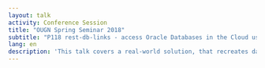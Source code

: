 ```yaml
---
layout: talk
activity: Conference Session
title: "OUGN Spring Seminar 2018"
subtitle: "P118 rest-db-links - access Oracle Databases in the Cloud using ORDS, REST & JSON by Robert Marz"
lang: en
description: 'This talk covers a real-world solution, that recreates database links using ORDS, REST and JSON. It breaks the limits of database links by loosely coupling two databases. The complexity is completely hidden from users and developers.  Modern technologies such as REST and JSON offer elegant ways to couple databases without fixed dependencies. The protocol http(s) is able to surmount the corporate firewall and query databases in the cloud.  A transparent layer made of table functions, views and instead-of-triggers can be placed over the connection.  This talk introduces REST, JSON and ORDS very briefly. After the stage is set, we explore how to query auto-rest enabled tables from PL/SQL an process the JSON-documents. Finally, a view with an instead-of-trigger is built that can be used by the application developers.   A generator that produces all necessary objects will be shown. The generator can be integrated into SQLDeveloper.   The presentation includes a live demo.'
---
```


